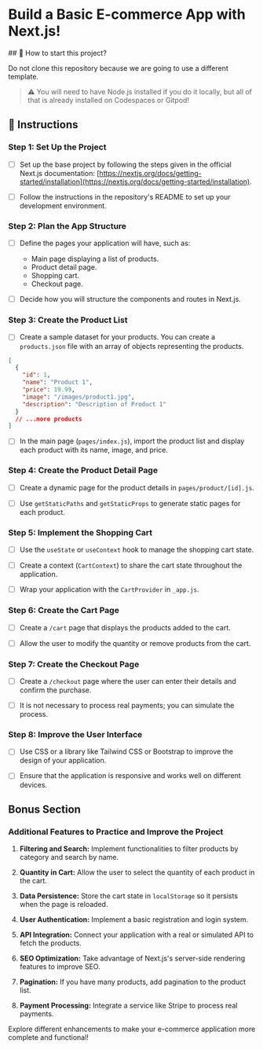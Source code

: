 <!-- hide -->
# Build a Basic E-commerce App with Next.js!
<!-- endhide -->

<onlyfor saas=false withBanner="false">
## 🌱 How to start this project?

Do not clone this repository because we are going to use a different template.

> ⚠ You will need to have Node.js installed if you do it locally, but all of that is already installed on Codespaces or Gitpod!
</onlyfor>

## 📝 Instructions

### Step 1: Set Up the Project

- [ ] Set up the base project by following the steps given in the official Next.js documentation: [https://nextjs.org/docs/getting-started/installation](https://nextjs.org/docs/getting-started/installation).

- [ ] Follow the instructions in the repository's README to set up your development environment.

### Step 2: Plan the App Structure

- [ ] Define the pages your application will have, such as:

  - Main page displaying a list of products.
  - Product detail page.
  - Shopping cart.
  - Checkout page.

- [ ] Decide how you will structure the components and routes in Next.js.

### Step 3: Create the Product List

- [ ] Create a sample dataset for your products. You can create a `products.json` file with an array of objects representing the products.

```json
[
  {
    "id": 1,
    "name": "Product 1",
    "price": 19.99,
    "image": "/images/product1.jpg",
    "description": "Description of Product 1"
  }
  // ...more products
]
```

- [ ] In the main page (`pages/index.js`), import the product list and display each product with its name, image, and price.

### Step 4: Create the Product Detail Page

- [ ] Create a dynamic page for the product details in `pages/product/[id].js`.

- [ ] Use `getStaticPaths` and `getStaticProps` to generate static pages for each product.

### Step 5: Implement the Shopping Cart

- [ ] Use the `useState` or `useContext` hook to manage the shopping cart state.

- [ ] Create a context (`CartContext`) to share the cart state throughout the application.

- [ ] Wrap your application with the `CartProvider` in `_app.js`.

### Step 6: Create the Cart Page

- [ ] Create a `/cart` page that displays the products added to the cart.

- [ ] Allow the user to modify the quantity or remove products from the cart.

### Step 7: Create the Checkout Page

- [ ] Create a `/checkout` page where the user can enter their details and confirm the purchase.

- [ ] It is not necessary to process real payments; you can simulate the process.

### Step 8: Improve the User Interface

- [ ] Use CSS or a library like Tailwind CSS or Bootstrap to improve the design of your application.

- [ ] Ensure that the application is responsive and works well on different devices.

## Bonus Section

### Additional Features to Practice and Improve the Project

1. **Filtering and Search:** Implement functionalities to filter products by category and search by name.

2. **Quantity in Cart:** Allow the user to select the quantity of each product in the cart.

3. **Data Persistence:** Store the cart state in `localStorage` so it persists when the page is reloaded.

4. **User Authentication:** Implement a basic registration and login system.

5. **API Integration:** Connect your application with a real or simulated API to fetch the products.

6. **SEO Optimization:** Take advantage of Next.js's server-side rendering features to improve SEO.

7. **Pagination:** If you have many products, add pagination to the product list.

8. **Payment Processing:** Integrate a service like Stripe to process real payments.

Explore different enhancements to make your e-commerce application more complete and functional!
